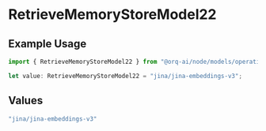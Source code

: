 # RetrieveMemoryStoreModel22

## Example Usage

```typescript
import { RetrieveMemoryStoreModel22 } from "@orq-ai/node/models/operations";

let value: RetrieveMemoryStoreModel22 = "jina/jina-embeddings-v3";
```

## Values

```typescript
"jina/jina-embeddings-v3"
```